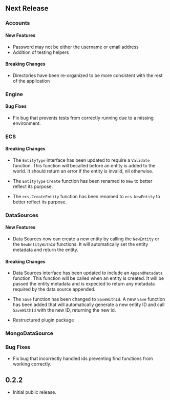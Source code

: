 ## Next Release

### Accounts

#### New Features
* Password may not be either the username or email address
* Addition of testing helpers

#### Breaking Changes
* Directories have been re-organized to be more consistent with the rest of the application

### Engine

#### Bug Fixes
* Fix bug that prevents tests from correctly running due to a missing environment.

### ECS

#### Breaking Changes
* The `EntityType` interface has been updated to require a `Validate` function. This function will becalled before an
  entity is added to the world. It should return an error if the entity is invalid, nil otherwise.


* The `EntityType` `Create` function has been renamed to `New` to better reflect its purpose.

* The `ecs.CreateEntity` function has been renamed to `ecs.NewEntity` to better reflect its purpose.

### DataSources

#### New Features
* Data Sources now can create a new entity by calling the `NewEntity` or the `NewEntityWithId` functions. It will 
  automatically set the entity metadata and return the entity.

#### Breaking Changes
* Data Sources interface has been updated to include an `AppendMetadata` function. This function will be called when
  an entity is created. It will be passed the entity metadata and is expected to return any metadata required by the 
  data source appended.

* The `Save` function has been changed to `SaveWithId`. A new `Save` function has been added that will automatically
  generate a new entity ID and call `SaveWithId` with the new ID, returning the new id.

* Restructured plugin package

### MongoDataSource

### Bug Fixes
* Fix bug that incorrectly handled ids preventing find functions from working correctly.

## 0.2.2
* Initial public release.